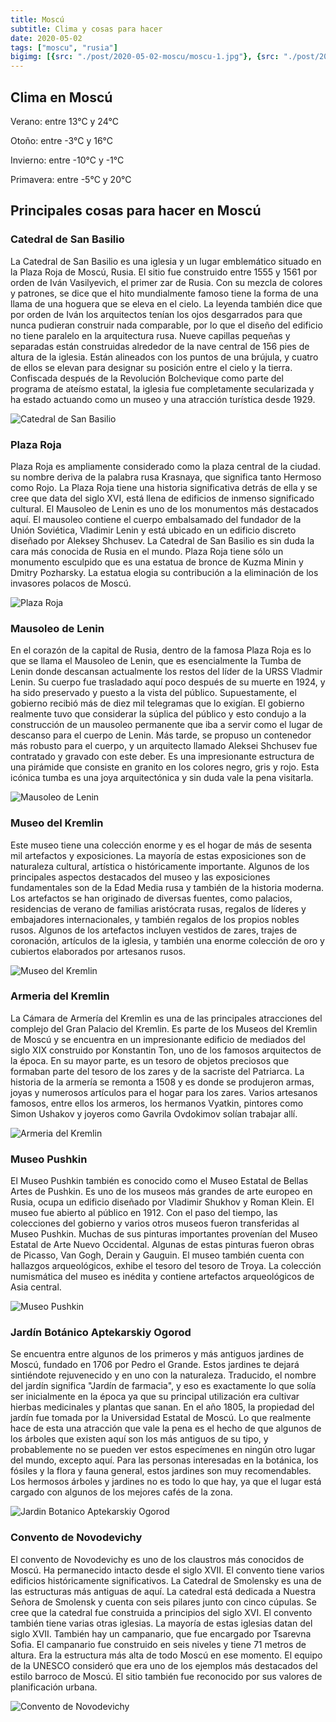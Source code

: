 ```yaml
---
title: Moscú
subtitle: Clima y cosas para hacer
date: 2020-05-02
tags: ["moscu", "rusia"]
bigimg: [{src: "./post/2020-05-02-moscu/moscu-1.jpg"}, {src: "./post/2020-05-02-moscu/moscu-2.jpg"}, {src: "./post/2020-05-02-moscu/moscu-3.jpg"}]
---
```

 
## Clima en Moscú
Verano: entre 13°C y 24°C
 
Otoño: entre -3°C y 16°C
 
Invierno: entre -10°C y -1°C
 
Primavera: entre -5°C y 20°C
 
## Principales cosas para hacer en Moscú
 
### Catedral de San Basilio
La Catedral de San Basilio es una iglesia y un lugar emblemático situado en la Plaza Roja de Moscú, Rusia. El sitio fue construido entre 1555 y 1561 por orden de Iván Vasilyevich, el primer zar de Rusia. Con su mezcla de colores y patrones, se dice que el hito mundialmente famoso tiene la forma de una llama de una hoguera que se eleva en el cielo. La leyenda también dice que por orden de Iván los arquitectos tenían los ojos desgarrados para que nunca pudieran construir nada comparable, por lo que el diseño del edificio no tiene paralelo en la arquitectura rusa. Nueve capillas pequeñas y separadas están construidas alrededor de la nave central de 156 pies de altura de la iglesia. Están alineados con los puntos de una brújula, y cuatro de ellos se elevan para designar su posición entre el cielo y la tierra. Confiscada después de la Revolución Bolchevique como parte del programa de ateísmo estatal, la iglesia fue completamente secularizada y ha estado actuando como un museo y una atracción turística desde 1929. 
 
 
![Catedral de San Basilio](./moscu.catedral-de-san-basilio.jpg)
 
### Plaza Roja
Plaza Roja es ampliamente considerado como la plaza central de la ciudad. su nombre deriva de la palabra rusa Krasnaya, que significa tanto Hermoso como Rojo. La Plaza Roja tiene una historia significativa detrás de ella y se cree que data del siglo XVI, está llena de edificios de inmenso significado cultural. El Mausoleo de Lenin es uno de los monumentos más destacados aquí. El mausoleo contiene el cuerpo embalsamado del fundador de la Unión Soviética, Vladimir Lenin y está ubicado en un edificio discreto diseñado por Aleksey Shchusev. La Catedral de San Basilio es sin duda la cara más conocida de Rusia en el mundo.  Plaza Roja tiene sólo un monumento esculpido que es una estatua de bronce de Kuzma Minin y Dmitry Pozharsky. La estatua elogia su contribución a la eliminación de los invasores polacos de Moscú.
 
![Plaza Roja](./moscu-plaza-roja.jpg)
 
### Mausoleo de Lenin
En el corazón de la capital de Rusia, dentro de la famosa Plaza Roja es lo que se llama el Mausoleo de Lenin, que es esencialmente la Tumba de Lenin donde descansan actualmente los restos del líder de la URSS Vladmir Lenin. Su cuerpo fue trasladado aquí poco después de su muerte en 1924, y ha sido preservado y puesto a la vista del público. Supuestamente, el gobierno recibió más de diez mil telegramas que lo exigían. El gobierno realmente tuvo que considerar la súplica del público y esto condujo a la construcción de un mausoleo permanente que iba a servir como el lugar de descanso para el cuerpo de Lenin. Más tarde, se propuso un contenedor más robusto para el cuerpo, y un arquitecto llamado Aleksei Shchusev fue contratado y gravado con este deber. Es una impresionante estructura de una pirámide que consiste en granito en los colores negro, gris y rojo.  Esta icónica tumba es una joya arquitectónica y sin duda vale la pena visitarla.
 
![Mausoleo de Lenin](./moscu-mausoleo-de-lenin.jpg)
 
### Museo del Kremlin
Este museo tiene una colección enorme y es el hogar de más de sesenta mil artefactos y exposiciones. La mayoría de estas exposiciones son de naturaleza cultural, artística o históricamente importante. Algunos de los principales aspectos destacados del museo y las exposiciones fundamentales son de la Edad Media rusa y también de la historia moderna. Los artefactos se han originado de diversas fuentes, como palacios, residencias de verano de familias aristócrata rusas, regalos de líderes y embajadores internacionales, y también regalos de los propios nobles rusos. Algunos de los artefactos incluyen vestidos de zares, trajes de coronación, artículos de la iglesia, y también una enorme colección de oro y cubiertos elaborados por artesanos rusos.
 
![Museo del Kremlin](./moscu-museo-del-kremlin.jpg)
 
### Armeria del Kremlin
La Cámara de Armería del Kremlin es una de las principales atracciones del complejo del Gran Palacio del Kremlin. Es parte de los Museos del Kremlin de Moscú y se encuentra en un impresionante edificio de mediados del siglo XIX construido por Konstantin Ton, uno de los famosos arquitectos de la época. En su mayor parte, es un tesoro de objetos preciosos que formaban parte del tesoro de los zares y de la sacriste del Patriarca. La historia de la armería se remonta a 1508 y es donde se produjeron armas, joyas y numerosos artículos para el hogar para los zares. Varios artesanos famosos, entre ellos los armeros, los hermanos Vyatkin, pintores como Simon Ushakov y joyeros como Gavrila Ovdokimov solían trabajar allí.  
 
![Armeria del Kremlin](./moscu-armeria-del-kremlin.jpg)
 
### Museo Pushkin
El Museo Pushkin también es conocido como el Museo Estatal de Bellas Artes de Pushkin. Es uno de los museos más grandes de arte europeo en Rusia, ocupa un edificio diseñado por Vladimir Shukhov y Roman Klein. El museo fue abierto al público en 1912. Con el paso del tiempo, las colecciones del gobierno y varios otros museos fueron transferidas al Museo Pushkin. Muchas de sus pinturas importantes provenían del Museo Estatal de Arte Nuevo Occidental. Algunas de estas pinturas fueron obras de Picasso, Van Gogh, Derain y Gauguin. El museo también cuenta con hallazgos arqueológicos, exhibe el tesoro del tesoro de Troya. La colección numismática del museo es inédita y contiene artefactos arqueológicos de Asia central. 
 
![Museo Pushkin](./moscu-museo-pushkin.jpg)
 
### Jardín Botánico Aptekarskiy Ogorod
Se encuentra entre algunos de los primeros y más antiguos jardines de Moscú, fundado en 1706 por Pedro el Grande. Estos jardines te dejará sintiéndote rejuvenecido y en uno con la naturaleza. Traducido, el nombre del jardín significa "Jardín de farmacia", y eso es exactamente lo que solía ser inicialmente en la época ya que su principal utilización era cultivar hierbas medicinales y plantas que sanan. En el año 1805, la propiedad del jardín fue tomada por la Universidad Estatal de Moscú. Lo que realmente hace de esta una atracción que vale la pena es el hecho de que algunos de los árboles que existen aquí son los más antiguos de su tipo, y probablemente no se pueden ver estos especímenes en ningún otro lugar del mundo, excepto aquí. Para las personas interesadas en la botánica, los fósiles y la flora y fauna general, estos jardines son muy recomendables. Los hermosos árboles y jardines no es todo lo que hay, ya que el lugar está cargado con algunos de los mejores cafés de la zona.
 
![Jardin Botanico Aptekarskiy Ogorod](./moscu-jardin-botanico.jpg)
 
### Convento de Novodevichy
El convento de Novodevichy es uno de los claustros más conocidos de Moscú. Ha permanecido intacto desde el siglo XVII. El convento tiene varios edificios históricamente significativos. La Catedral de Smolensky es una de las estructuras más antiguas de aquí. La catedral está dedicada a Nuestra Señora de Smolensk y cuenta con seis pilares junto con cinco cúpulas. Se cree que la catedral fue construida a principios del siglo XVI. El convento también tiene varias otras iglesias. La mayoría de estas iglesias datan del siglo XVII. También hay un campanario, que fue encargado por Tsarevna Sofia. El campanario fue construido en seis niveles y tiene 71 metros de altura. Era la estructura más alta de todo Moscú en ese momento. El equipo de la UNESCO consideró que era uno de los ejemplos más destacados del estilo barroco de Moscú. El sitio también fue reconocido por sus valores de planificación urbana.
 
![Convento de Novodevichy](./moscu-convento.jpg)
 
 
